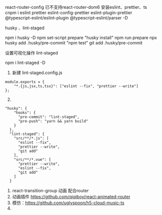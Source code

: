 react-router-config 已不支持react-router-dom6
安装eslint、prettier、ts
cnpm i eslint prettier eslint-config-prettier eslint-plugin-prettier @typescript-eslint/eslint-plugin @typescript-eslint/parser -D

husky 、lint-staged

npm i husky -D
npm set-script prepare "husky install"
npm run prepare
npx husky add .husky/pre-commit "npm test"
git add .husky/pre-commit

设置可视化操作 lint-staged

npm i lint-staged -D

1. 新建 lint-staged.config.js
```
module.exports = {
	"*.{js,jsx,ts,tsx}": ["eslint --fix", "prettier --write"]
};

```
2. 
```
"husky": {
    "hooks": {
      "pre-commit": "lint-staged",
      "pre-push": "yarn && yarn build"
    }
  },
  "lint-staged": {
    "src/**/*.js": [
      "eslint --fix",
      "prettier --write",
      "git add"
    ],
    "src/**/*.vue": [
      "prettier --write",
      "eslint --fix",
      "git add"
    ]
  }
```
1. react-transition-group 动画 配合router
2. 动画插件 https://github.com/qiqiboy/react-animated-router
3. 模仿：https://github.com/uglyspoon/h5-cloud-music-ts
4.